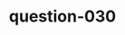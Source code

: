 ---
layout: question
title: question-030
number: 30
question: Name a reason a person might be running.
answer1: Exercise | 36
answer2: Catch bus/train | 26
answer3: Catch other person | 13
answer4: Get somewhere  | 9
answer5: Sport/Game | 6
answer6: Escape/Being chased | 5
answer7: Broke the law | 3
answer8:
answer9:
answer10:
---